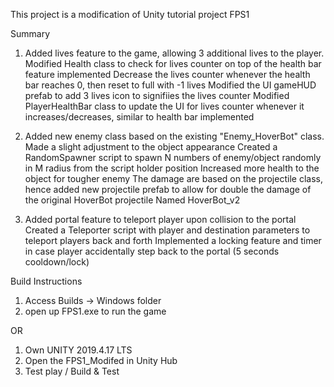 This project is a modification of Unity tutorial project FPS1

Summary
1. Added lives feature to the game, allowing 3 additional lives to the player. 
    Modified Health class to check for lives counter on top of the health bar feature implemented
    Decrease the lives counter whenever the health bar reaches 0, then reset to full with -1 lives
    Modified the UI gameHUD prefab to add 3 lives icon to signifiies the lives counter
    Modified PlayerHealthBar class to update the UI for lives counter whenever it increases/decreases, similar to health bar implemented

2. Added new enemy class based on the existing "Enemy_HoverBot" class.
    Made a slight adjustment to the object appearance
    Created a RandomSpawner script to spawn N numbers of enemy/object randomly in M radius from the script holder position
    Increased more health to the object for tougher enemy
    The damage are based on the projectile class, hence added new projectile prefab to allow for double the damage of the original HoverBot projectile
    Named HoverBot_v2
    
 3. Added portal feature to teleport player upon collision to the portal
     Created a Teleporter script with player and destination parameters to teleport players back and forth
     Implemented a locking feature and timer in case player accidentally step back to the portal (5 seconds cooldown/lock)


Build Instructions
1. Access Builds -> Windows folder
2. open up FPS1.exe to run the game

OR

1. Own UNITY 2019.4.17 LTS
2. Open the FPS1_Modifed in Unity Hub
3. Test play / Build & Test
